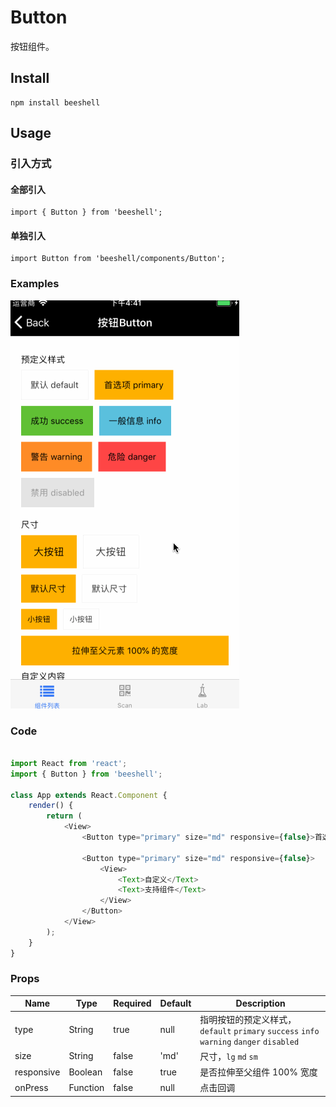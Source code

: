 # Button

按钮组件。

## Install

```
npm install beeshell 
```

## Usage

### 引入方式
#### 全部引入
```
import { Button } from 'beeshell';
```

#### 单独引入
```
import Button from 'beeshell/components/Button';
```


### Examples

![image](../images/Button/1.gif)


### Code

```js

import React from 'react';
import { Button } from 'beeshell';

class App extends React.Component {
    render() {
        return (
            <View>
                <Button type="primary" size="md" responsive={false}>首选项 primary</Button>

                <Button type="primary" size="md" responsive={false}>
                    <View>
                        <Text>自定义</Text>
                        <Text>支持组件</Text>
                    </View>
                </Button>
            </View>
        );
    }
}

```

### Props

| Name | Type | Required | Default | Description |
| ---- | ---- | ---- | ---- | ---- |
| type | String | true | null | 指明按钮的预定义样式，`default` `primary` `success` `info` `warning` `danger` `disabled`  |
| size | String | false | 'md' | 尺寸，`lg` `md` `sm` |
| responsive | Boolean | false | true | 是否拉伸至父组件 100% 宽度 |
| onPress | Function | false | null | 点击回调 |
